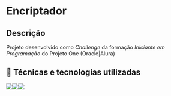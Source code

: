 # Encriptador

## Descrição
  Projeto desenvolvido como *Challenge* da formação *Iniciante em Programação* do Projeto One (Oracle|Alura)
## 🚀 Técnicas e tecnologias utilizadas

  

![](https://img.shields.io/badge/JavaScript-F7DF1E?style=for-the-badge&logo=javascript&logoColor=black)![](https://img.shields.io/badge/HTML5-E34F26?style=for-the-badge&logo=html5&logoColor=white)![](https://img.shields.io/badge/CSS3-1572B6?style=for-the-badge&logo=css3&logoColor=white)
